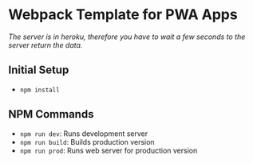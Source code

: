 # Webpack Template for PWA Apps
_The server is in heroku, therefore you have to wait a few seconds to the server return the data._
## Initial Setup

* `npm install`

## NPM Commands

* `npm run dev`: Runs development server
* `npm run build`: Builds production version
* `npm run prod`: Runs web server for production version
